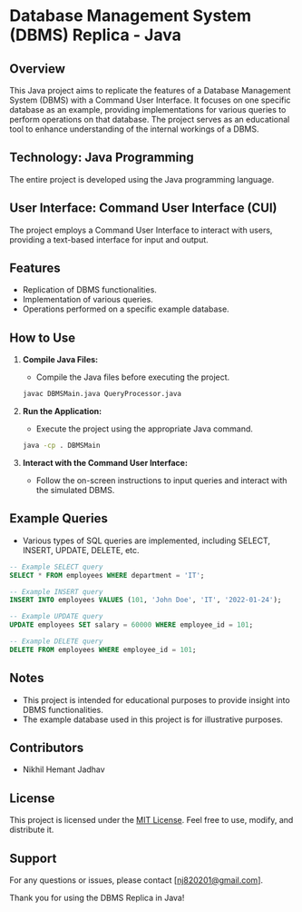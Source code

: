 # Database Management System (DBMS) Replica - Java

## Overview

This Java project aims to replicate the features of a Database Management System (DBMS) with a Command User Interface. It focuses on one specific database as an example, providing implementations for various queries to perform operations on that database. The project serves as an educational tool to enhance understanding of the internal workings of a DBMS.

## Technology: Java Programming

The entire project is developed using the Java programming language.

## User Interface: Command User Interface (CUI)

The project employs a Command User Interface to interact with users, providing a text-based interface for input and output.

## Features

- Replication of DBMS functionalities.
- Implementation of various queries.
- Operations performed on a specific example database.

## How to Use

1. **Compile Java Files:**
   - Compile the Java files before executing the project.

   ```bash
   javac DBMSMain.java QueryProcessor.java
   ```

2. **Run the Application:**
   - Execute the project using the appropriate Java command.

   ```bash
   java -cp . DBMSMain
   ```

3. **Interact with the Command User Interface:**
   - Follow the on-screen instructions to input queries and interact with the simulated DBMS.

## Example Queries

- Various types of SQL queries are implemented, including SELECT, INSERT, UPDATE, DELETE, etc.

```sql
-- Example SELECT query
SELECT * FROM employees WHERE department = 'IT';

-- Example INSERT query
INSERT INTO employees VALUES (101, 'John Doe', 'IT', '2022-01-24');

-- Example UPDATE query
UPDATE employees SET salary = 60000 WHERE employee_id = 101;

-- Example DELETE query
DELETE FROM employees WHERE employee_id = 101;
```

## Notes

- This project is intended for educational purposes to provide insight into DBMS functionalities.
- The example database used in this project is for illustrative purposes.

## Contributors

- Nikhil Hemant Jadhav
## License

This project is licensed under the [MIT License](LICENSE). Feel free to use, modify, and distribute it.

## Support

For any questions or issues, please contact [nj820201@gmail.com].

Thank you for using the DBMS Replica in Java!

